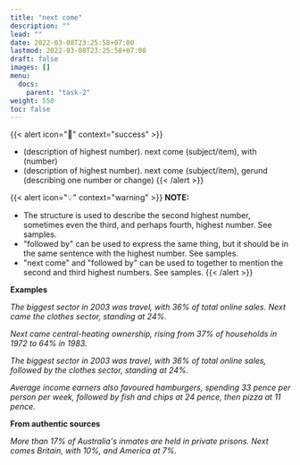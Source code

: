 ```yaml
---
title: "next come"
description: ""
lead: ""
date: 2022-03-08T23:25:58+07:00
lastmod: 2022-03-08T23:25:58+07:00
draft: false
images: []
menu:
  docs:
    parent: "task-2"
weight: 550
toc: false
---
```


{{< alert icon="🌱" context="success" >}}
- (description of highest number). next come (subject/item), with (number)
- (description of highest number). next come (subject/item), gerund (describing one number or change)
{{< /alert >}}

{{< alert icon="💡" context="warning" >}}
**NOTE:**
- The structure is used to describe the second highest number, sometimes even the third, and perhaps fourth, highest number. See samples.
- "followed by" can be used to express the same thing, but it should be in the same sentence with the highest number. See samples.
- "next come" and "followed by" can be used to together to mention the second and third highest numbers. See samples.
{{< /alert >}}

**Examples**

_The biggest sector in 2003 was travel, with 36% of total online sales. Next came the clothes sector, standing at 24%._

_Next came central-heating ownership, rising from 37% of households in 1972 to 64% in 1983._

_The biggest sector in 2003 was travel, with 36% of total online sales, followed by the clothes sector, standing at 24%._

_Average income earners also favoured hamburgers, spending 33 pence per person per week, followed by fish and chips at 24 pence, then pizza at 11 pence._

**From authentic sources**

_More than 17% of Australia's inmates are held in private prisons. Next comes Britain, with 10%, and America at 7%._